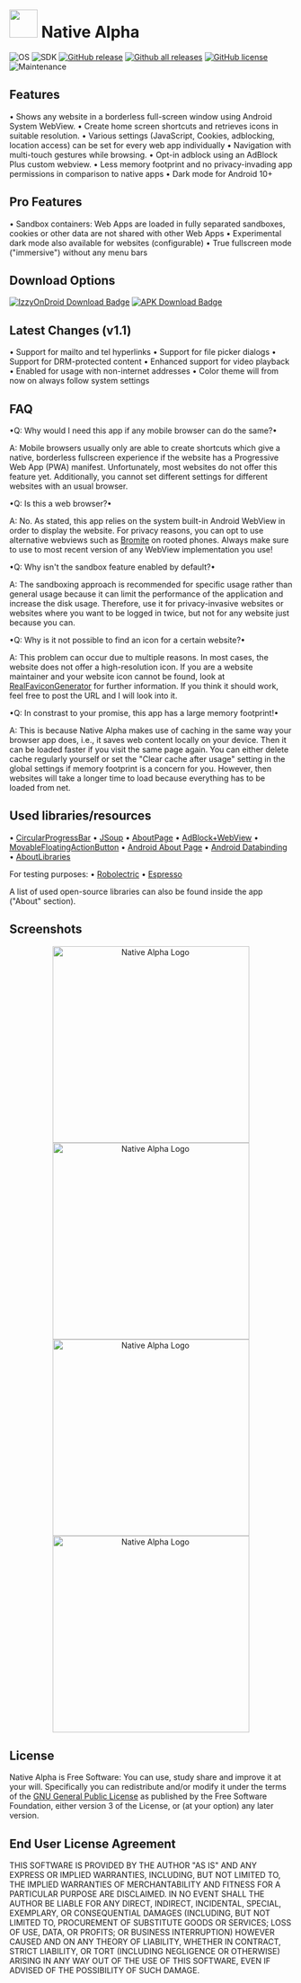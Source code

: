 
# <img src="graphics/logo.png" width="50px" alt=""></img> Native Alpha
![OS](https://img.shields.io/badge/Android-3DDC84?style=for-the-badge&logo=android&logoColor=white&style=plastic)
![SDK](https://img.shields.io/badge/SDK-30-yellowgreen)
[![GitHub release](https://img.shields.io/github/v/release/cylonid/NativeAlphaForAndroid?include_prereleases&color=blueviolet)](https://github.com/cylonid/NativeAlphaForAndroid/releases)
[![Github all releases](https://img.shields.io/github/downloads/cylonid/NativeAlphaForAndroid/total?color=blue&label=GitHub%E2%87%A9&style=plastic)](https://somsubhra.github.io/github-release-stats/?username=cylonid&repository=NativeAlphaForAndroid&page=1&per_page=10)
[![GitHub license](https://img.shields.io/github/license/cylonid/NativeAlphaForAndroid?color=orange)](https://github.com/cylonid/NativeAlphaForAndroid/blob/master/LICENSE)
![Maintenance](https://img.shields.io/badge/Maintained%3F-yes-green.svg)


## Features
  • Shows any website in a borderless full-screen window using Android System WebView.
  • Create home screen shortcuts and retrieves icons in suitable resolution.
  • Various settings (JavaScript, Cookies, adblocking, location access) can be set for every web app individually
  • Navigation with multi-touch gestures while browsing.
  • Opt-in adblock using an AdBlock Plus custom webview.
  • Less memory footprint and no privacy-invading app permissions in comparison to native apps
  • Dark mode for Android 10+

## Pro Features
  • Sandbox containers: Web Apps are loaded in fully separated sandboxes, cookies or other data are not shared with other Web Apps
  • Experimental dark mode also available for websites (configurable)
  • True fullscreen mode ("immersive") without any menu bars
 
## Download Options
[![IzzyOnDroid Download Badge](graphics/IzzyOnDroid.png)](https://apt.izzysoft.de/fdroid/index/apk/com.cylonid.nativealpha)
[![APK Download Badge](graphics/apk_badge.png)](https://github.com/cylonid/NativeAlphaForAndroid/releases/download/v1.1/NativeAlpha-standard-universal-release-v1.1.apk)

## Latest Changes (v1.1)
• Support for mailto and tel hyperlinks
• Support for file picker dialogs
• Support for DRM-protected content
• Enhanced support for video playback
• Enabled for usage with non-internet addresses
• Color theme will from now on always follow system settings

## FAQ
•Q: Why would I need this app if any mobile browser can do the same?•

A: Mobile browsers usually only are able to create shortcuts which give a native, borderless fullscreen experience if the website has a Progressive Web App (PWA) manifest. Unfortunately, most websites do not offer this feature yet. Additionally, you cannot set different settings for different websites with an usual browser.

•Q: Is this a web browser?•

A: No. As stated, this app relies on the system built-in Android WebView in order to display the website. For privacy reasons, you can opt to use alternative webviews such as [Bromite](https://www.bromite.org/system_web_view) on rooted phones. Always make sure to use to most recent version of any WebView implementation you use!

•Q: Why isn't the sandbox feature enabled by default?•

A: The sandboxing approach is recommended for specific usage rather than general usage because it can limit the performance of the application and increase the disk usage. Therefore, use it for privacy-invasive websites or websites where you want to be logged in twice, but not for any website just because you can.

•Q: Why is it not possible to find an icon for a certain website?•

A: This problem can occur due to multiple reasons. In most cases, the website does not offer a high-resolution icon. If you are a website maintainer and your website icon cannot be found, look at [RealFaviconGenerator](https://realfavicongenerator.net) for further information. If you think it should work, feel free to post the URL and I will look into it.


•Q: In constrast to your promise, this app has a large memory footprint!•

A: This is because Native Alpha makes use of caching in the same way your browser app does, i.e., it saves web content locally on your device. Then it can be loaded faster if you visit the same page again. You can either delete cache regularly yourself or set the "Clear cache after usage" setting in the global settings if memory footprint is a concern for you. However, then websites will take a longer time to load because everything has to be loaded from net.

## Used libraries/resources
• [CircularProgressBar](https://github.com/lopspower/CircularProgressBar)
• [JSoup](https://jsoup.org/)
• [AboutPage](https://github.com/medyo/android-about-page)
• [AdBlock+WebView](https://github.com/adblockplus/libadblockplus-android)
• [MovableFloatingActionButton](https://stackoverflow.com/questions/46370836/android-movable-draggable-floating-action-button-fab)
• [Android About Page](https://github.com/medyo/android-about-page)
• [Android Databinding](https://developer.android.com/topic/libraries/data-binding)
• [AboutLibraries](https://github.com/mikepenz/AboutLibraries)

For testing purposes:
• [Robolectric](https://github.com/robolectric/robolectric)
• [Espresso](https://developer.android.com/training/testing/espresso/)

A list of used open-source libraries can also be found inside the app ("About" section).

## Screenshots
<div style="text-align: center; margin: auto;">
<img src="graphics/sc2.png" alt="Native Alpha Logo" width="350"/>
<img src="graphics/sc3.png" alt="Native Alpha Logo" width="350"/>
<img src="graphics/sc4.png" alt="Native Alpha Logo" width="350"/>
<img src="graphics/sc5.png" alt="Native Alpha Logo" width="350"/>
</div>


## License
Native Alpha is Free Software: You can use, study share and improve it at your
will. Specifically you can redistribute and/or modify it under the terms of the
[GNU General Public License](https://www.gnu.org/licenses/gpl.html) as
published by the Free Software Foundation, either version 3 of the License, or
(at your option) any later version.

## End User License Agreement
THIS SOFTWARE IS PROVIDED BY THE AUTHOR "AS IS" AND ANY EXPRESS OR IMPLIED WARRANTIES, INCLUDING, BUT NOT LIMITED TO, THE IMPLIED WARRANTIES OF MERCHANTABILITY AND FITNESS FOR A PARTICULAR PURPOSE ARE DISCLAIMED. IN NO EVENT SHALL THE AUTHOR BE LIABLE FOR ANY DIRECT, INDIRECT, INCIDENTAL, SPECIAL, EXEMPLARY, OR CONSEQUENTIAL DAMAGES (INCLUDING, BUT NOT LIMITED TO, PROCUREMENT OF SUBSTITUTE GOODS OR SERVICES; LOSS OF USE, DATA, OR PROFITS; OR BUSINESS INTERRUPTION) HOWEVER CAUSED AND ON ANY THEORY OF LIABILITY, WHETHER IN CONTRACT, STRICT LIABILITY, OR TORT (INCLUDING NEGLIGENCE OR OTHERWISE) ARISING IN ANY WAY OUT OF THE USE OF THIS SOFTWARE, EVEN IF ADVISED OF THE POSSIBILITY OF SUCH DAMAGE.
